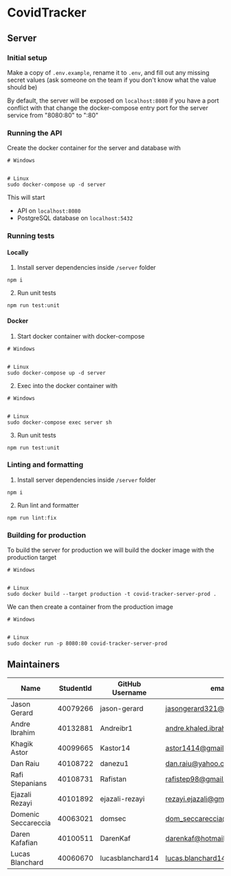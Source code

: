# CovidTracker

## Server

### Initial setup

Make a copy of `.env.example`, rename it to `.env`, and fill out any missing secret values (ask someone on the team if you don't know what the value should be)

By default, the server will be exposed on `localhost:8080` if you have a port conflict with that change the docker-compose entry port for the server service from "8080:80" to "<new-port>:80"

### Running the API

Create the docker container for the server and database with
```
# Windows


# Linux
sudo docker-compose up -d server
```
This will start
- API on `localhost:8080`
- PostgreSQL database on `localhost:5432`

### Running tests

#### Locally

1. Install server dependencies inside `/server` folder
```
npm i
```
2. Run unit tests
```
npm run test:unit
```

#### Docker

1. Start docker container with docker-compose
```
# Windows


# Linux
sudo docker-compose up -d server
```
2. Exec into the docker container with
```
# Windows


# Linux
sudo docker-compose exec server sh
```
3. Run unit tests
```
npm run test:unit
```

### Linting and formatting

1. Install server dependencies inside `/server` folder
```
npm i
```
2. Run lint and formatter
```
npm run lint:fix
```

### Building for production

To build the server for production we will build the docker image with the production target

```
# Windows


# Linux
sudo docker build --target production -t covid-tracker-server-prod .
```

We can then create a container from the production image

```
# Windows


# Linux
sudo docker run -p 8080:80 covid-tracker-server-prod
```

## Maintainers
| Name                | StudentId | GitHub Username  | email                          |
|---------------------|-----------|------------------|--------------------------------|
| Jason Gerard        | 40079266  | jason-gerard     | jasongerard321@gmail.com       |
| Andre Ibrahim       | 40132881  | Andreibr1        | andre.khaled.ibrahim@gmail.com |
| Khagik Astor        | 40099665  | Kastor14         | astor1414@gmail.com            |
| Dan Raiu            | 40108722  | danezu1          | dan.raiu@yahoo.com             |
| Rafi Stepanians     | 40108731  | Rafistan         | rafistep98@gmail.com           |
| Ejazali Rezayi      | 40101892  | ejazali-rezayi   | rezayi.ejazali@gmail.com       |
| Domenic Seccareccia | 40063021  | domsec           | dom_seccareccia@hotmail.com    |
| Daren Kafafian      | 40100511  | DarenKaf         | darenkaf@hotmail.com           |
| Lucas Blanchard     | 40060670  | lucasblanchard14 | lucas.blanchard14@gmail.com    |

